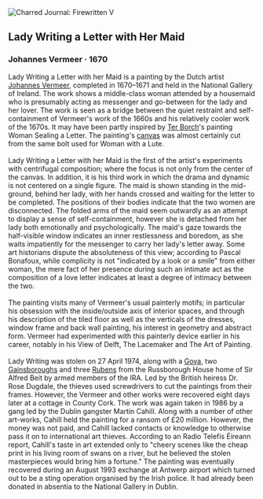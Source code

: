 <div class="artwork-of-the-day">
  <div class="container">
    <div class="img-wrapper">
      <img
        src="https://uploads3.wikiart.org/00129/images/johannes-vermeer/lady-writing-a-letter-with-her-maid.jpg!Large.jpg"
        alt="Charred Journal: Firewritten V" />
    </div>
    <div class="artwork-detail">
      <div class="artwork-origin"> 
        <h2 class="artwork-name">Lady Writing a Letter with Her Maid</h2>
        <h3 class="artist">
          Johannes Vermeer
                    ·  1670
        </h3>
      </div>
      <p class="description">
        <span class="artwork-description-text ng-binding" ng-bind-html="viewModel.ArtworkOfTheDay.Description | unsafe">Lady Writing a Letter with her Maid is a painting by the Dutch artist <a target="_blank" href="/en/johannes-vermeer">Johannes Vermeer</a>, completed in 1670–1671 and held in the National Gallery of Ireland. The work shows a middle-class woman attended by a housemaid who is presumably acting as messenger and go-between for the lady and her lover. The work is seen as a bridge between the quiet restraint and self-containment of Vermeer's work of the 1660s and his relatively cooler work of the 1670s. It may have been partly inspired by <a target="_blank" href="/en/gerard-terborch">Ter Borch</a>'s painting Woman Sealing a Letter. The painting's <a target="_blank" href="/en/paintings-by-media/canvas-0">canvas</a> was almost certainly cut from the same bolt used for Woman with a Lute.
<br>
<br>Lady Writing a Letter with her Maid is the first of the artist's experiments with centrifugal composition; where the focus is not only from the center of the canvas. In addition, it is his third work in which the drama and dynamic is not centered on a single figure. The maid is shown standing in the mid-ground, behind her lady, with her hands crossed and waiting for the letter to be completed. The positions of their bodies indicate that the two women are disconnected. The folded arms of the maid seem outwardly as an attempt to display a sense of self-containment, however she is detached from her lady both emotionally and psychologically. The maid's gaze towards the half-visible window indicates an inner restlessness and boredom, as she waits impatiently for the messenger to carry her lady's letter away. Some art historians dispute the absoluteness of this view; according to Pascal Bonafoux, while complicity is not "indicated by a look or a smile" from either woman, the mere fact of her presence during such an intimate act as the composition of a love letter indicates at least a degree of intimacy between the two.
<br>
<br>The painting visits many of Vermeer's usual painterly motifs; in particular his obsession with the inside/outside axis of interior spaces, and through his description of the tiled floor as well as the verticals of the dresses, window frame and back wall painting, his interest in geometry and abstract form. Vermeer had experimented with this painterly device earlier in his career, notably in his View of Delft, The Lacemaker and The Art of Painting.
<br>
<br>Lady Writing was stolen on 27 April 1974, along with a <a target="_blank" href="/en/francisco-goya">Goya</a>, two <a target="_blank" href="/en/thomas-gainsborough">Gainsboroughs</a> and three <a target="_blank" href="/en/peter-paul-rubens">Rubens</a> from the Russborough House home of Sir Alfred Beit by armed members of the IRA. Led by the British heiress Dr. Rose Dugdale, the thieves used screwdrivers to cut the paintings from their frames. However, the Vermeer and other works were recovered eight days later at a cottage in County Cork. The work was again taken in 1986 by a gang led by the Dublin gangster Martin Cahill. Along with a number of other art-works, Cahill held the painting for a ransom of £20 million. However, the money was not paid, and Cahill lacked contacts or knowledge to otherwise pass it on to international art thieves. According to an Radio Telefís Éireann report, Cahill's taste in art extended only to "cheery scenes like the cheap print in his living room of swans on a river, but he believed the stolen masterpieces would bring him a fortune." The painting was eventually recovered during an August 1993 exchange at Antwerp airport which turned out to be a sting operation organised by the Irish police. It had already been donated in absentia to the National Gallery in Dublin.</span>
                        <div class="text-shadow-container" ng-show="showShadow" style=""></div>
      </p>
    </div>
  </div>

</div>
